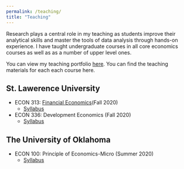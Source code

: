 ```yaml
---
permalink: /teaching/
title: "Teaching"
---
```


Research plays a central role in my teaching as students improve their
analytical skills and master the tools of data analysis through hands-on
experience. I have taught undergraduate courses in all core economics courses as well as as a number of upper level ones. 


You can view my teaching portfolio [here](/files/pdf/teaching/Portfolio.pdf).
You can find the teaching materials for each each course here.

## St. Lawerence University
- ECON 313: [Financial Economics](/teaching/financial_economics/)(Fall 2020)
    - [Syllabus](/files/ECON313_1_Syllabus.pdf)
- ECON 336: Development Economics (Fall 2020)
    - [Syllabus](/files/ECON336_Syllabus.pdf)

## The University of Oklahoma
- ECON 100: Principle of Economics-Micro (Summer 2020)
    - [Syllabus](https://github.com/amirtayebi/amirtayebi.github.io/blob/master/files/ECON336_Syllabus.pdf)

